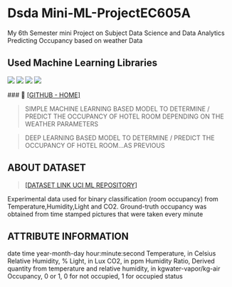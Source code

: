 # Dsda Mini-ML-ProjectEC605A
My 6th Semester mini Project on Subject Data Science and Data Analytics Predicting Occupancy based on weather Data
## Used Machine Learning Libraries 
<p>
  <img src="https://img.shields.io/badge/scikit--learn-0.22.1-orange.svg?cacheSeconds=3153600" /> 
  <img src="https://img.shields.io/badge/keras-2.3.1-red.svg?cacheSeconds=3153600" /> 
  <img src="https://img.shields.io/badge/Pandas-1.0.3-green.svg?cacheSeconds=3153600">
  <img src="https://img.shields.io/badge/licence-MIT-yellow.svg?cacheSeconds=3153600" />
</p>
### 🎪 <a href="https://github.com/sayanpr8175"> [GITHUB - HOME] </a>

> SIMPLE MACHINE LEARNING BASED MODEL TO DETERMINE / PREDICT THE OCCUPANCY OF HOTEL ROOM DEPENDING ON THE WEATHER PARAMETERS

> DEEP LEARNING BASED  MODEL TO DETERMINE / PREDICT THE OCCUPANCY OF HOTEL ROOM...AS PREVIOUS

## ABOUT DATASET
>   <a href="https://archive.ics.uci.edu/ml/datasets/Occupancy+Detection+"> [DATASET LINK UCI ML REPOSITORY] </a>

 Experimental data used for binary classification (room occupancy) from Temperature,Humidity,Light and CO2. Ground-truth occupancy was obtained from time stamped pictures that were taken every minute

## ATTRIBUTE INFORMATION
date time year-month-day hour:minute:second
Temperature, in Celsius
Relative Humidity, %
Light, in Lux
CO2, in ppm
Humidity Ratio, Derived quantity from temperature and relative humidity, in kgwater-vapor/kg-air
Occupancy, 0 or 1, 0 for not occupied, 1 for occupied status




